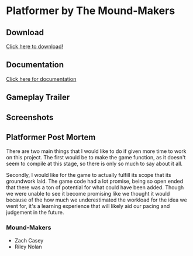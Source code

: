 # Platformer by The Mound-Makers



## Download

[Click here to download!](https://drive.google.com/open?id=1U6foNoy-kGcs-OoHv9PsSbV9A7Agyrwc)


## Documentation
[Click here for documentation](Docs/html/index.html)

## Gameplay Trailer

## Screenshots

## Platformer Post Mortem

There are two main things that I would like to do if given more time to work on this project. The first would be to make the game function, as it doesn't seem to compile at this stage, so there is only so much to say about it all.

Secondly, I would like for the game to actually fulfill its scope that its groundwork laid. The game code had a lot promise, being so open ended that there was a ton of potential for what could have been added. Though we were unable to see it become promising like we thought it would because of the how much we underestimated the workload for the idea we went for, it's a learning experience that will likely aid our pacing and judgement in the future.

### Mound-Makers
- Zach Casey
- Riley Nolan
